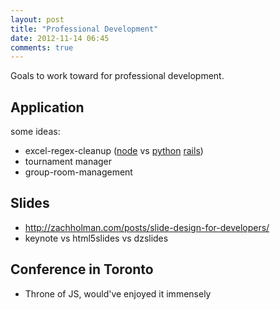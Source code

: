 ```yaml
---
layout: post
title: "Professional Development"
date: 2012-11-14 06:45
comments: true
---
```


Goals to work toward for professional development.

## Application
some ideas:
- excel-regex-cleanup ([node](https://github.com/wdavidw/node-csv-parser) vs [python](http://docs.python-tablib.org/en/latest/) [rails](https://github.com/wtn/csv_records))
- tournament manager
- group-room-management

## Slides
- http://zachholman.com/posts/slide-design-for-developers/<br>
- keynote vs html5slides vs dzslides

## Conference in Toronto
- Throne of JS, would've enjoyed it immensely


